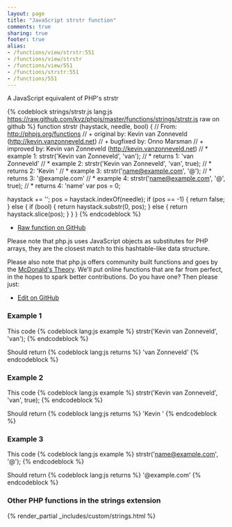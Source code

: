 ```yaml
---
layout: page
title: "JavaScript strstr function"
comments: true
sharing: true
footer: true
alias:
- /functions/view/strstr:551
- /functions/view/strstr
- /functions/view/551
- /functions/strstr:551
- /functions/551
---
```

<!-- Generated by Rakefile:build -->
A JavaScript equivalent of PHP's strstr

{% codeblock strings/strstr.js lang:js https://raw.github.com/kvz/phpjs/master/functions/strings/strstr.js raw on github %}
function strstr (haystack, needle, bool) {
  // From: http://phpjs.org/functions
  // +   original by: Kevin van Zonneveld (http://kevin.vanzonneveld.net)
  // +   bugfixed by: Onno Marsman
  // +   improved by: Kevin van Zonneveld (http://kevin.vanzonneveld.net)
  // *     example 1: strstr('Kevin van Zonneveld', 'van');
  // *     returns 1: 'van Zonneveld'
  // *     example 2: strstr('Kevin van Zonneveld', 'van', true);
  // *     returns 2: 'Kevin '
  // *     example 3: strstr('name@example.com', '@');
  // *     returns 3: '@example.com'
  // *     example 4: strstr('name@example.com', '@', true);
  // *     returns 4: 'name'
  var pos = 0;

  haystack += '';
  pos = haystack.indexOf(needle);
  if (pos == -1) {
    return false;
  } else {
    if (bool) {
      return haystack.substr(0, pos);
    } else {
      return haystack.slice(pos);
    }
  }
}
{% endcodeblock %}

 - [Raw function on GitHub](https://github.com/kvz/phpjs/blob/master/functions/strings/strstr.js)

Please note that php.js uses JavaScript objects as substitutes for PHP arrays, they are 
the closest match to this hashtable-like data structure. 

Please also note that php.js offers community built functions and goes by the 
[McDonald's Theory](https://medium.com/what-i-learned-building/9216e1c9da7d). We'll put online 
functions that are far from perfect, in the hopes to spark better contributions. 
Do you have one? Then please just: 

 - [Edit on GitHub](https://github.com/kvz/phpjs/edit/master/functions/strings/strstr.js)

### Example 1
This code
{% codeblock lang:js example %}
strstr('Kevin van Zonneveld', 'van');
{% endcodeblock %}

Should return
{% codeblock lang:js returns %}
'van Zonneveld'
{% endcodeblock %}

### Example 2
This code
{% codeblock lang:js example %}
strstr('Kevin van Zonneveld', 'van', true);
{% endcodeblock %}

Should return
{% codeblock lang:js returns %}
'Kevin '
{% endcodeblock %}

### Example 3
This code
{% codeblock lang:js example %}
strstr('name@example.com', '@');
{% endcodeblock %}

Should return
{% codeblock lang:js returns %}
'@example.com'
{% endcodeblock %}


### Other PHP functions in the strings extension
{% render_partial _includes/custom/strings.html %}
